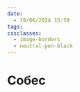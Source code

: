 ```yaml
---
date:
  - 19/06/2024 15:50
tags: 
cssclasses:
  - image-borders
  - neutral-pen-black
---
```

# Собес

